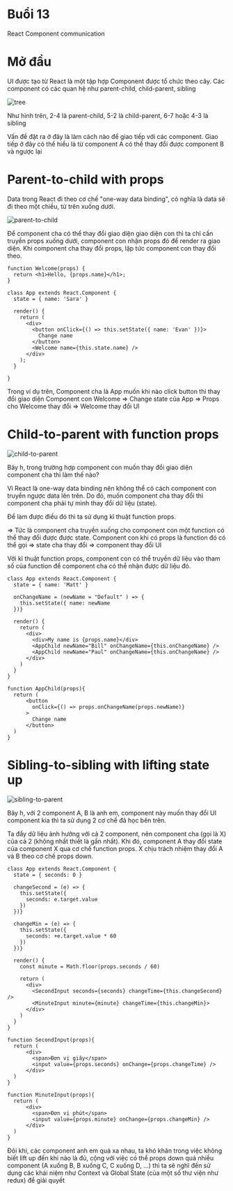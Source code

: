 # Buổi 13
React Component communication

# Mở đầu
UI được tạo từ React là một tập hợp Component được tổ chức theo cây. Các component có các quan hệ như parent-child, child-parent, sibling

![tree](static/tree.png)

Như hình trên, 2-4 là parent-child, 5-2 là child-parent, 6-7 hoặc 4-3 là sibling

Vấn đề đặt ra ở đây là làm cách nào để giao tiếp với các component. Giao tiếp ở đây có thể hiểu là từ component A có thể thay đổi được component B và ngược lại

# Parent-to-child with props
Data trong React đi theo cơ chế "one-way data binding", có nghĩa là data sẽ đi theo một chiều, từ trên xuống dưới.

![parent-to-child](static/parent-to-child.png)

Để component cha có thể thay đổi giao diện giao diện con thì ta chỉ cần truyền props xuống dưới, component con nhận props đó để render ra giao diện. Khi component cha thay đổi props, lập tức component con thay đổi theo.

```
function Welcome(props) {
  return <h1>Hello, {props.name}</h1>;
}

class App extends React.Component {
  state = { name: 'Sara' }

  render() {
    return (
      <div>
        <button onClick={() => this.setState({ name: 'Evan' })}>
          Change name
        </button>
        <Welcome name={this.state.name} />
      </div>
    );
  }
  
}
```
Trong ví dụ trên, Component cha là App muốn khi nào click button thì thay đổi giao diện Component con Welcome => Change state của App => Props cho Welcome thay đổi => Welcome thay đổi UI

# Child-to-parent with function props
![child-to-parent](static/child-to-parent.png)

Bây h, trong trường hợp component con muốn thay đổi giao diện component cha thì làm thế nào?

Vì React là one-way data binding nên không thể có cách component con truyền ngược data lên trên. Do đó, muốn component cha thay đổi thì component cha phải tự mình thay đổi dữ liệu (state). 

Để làm được điều đó thì ta sử dụng kĩ thuật function props. 

=> Tức là component cha truyền xuống cho component con một function có thể thay đổi được được state. Component con khi có props là function đó có thể gọi => state cha thay đổi => component thay đổi UI

Với kĩ thuật function props, component con có thể truyền dữ liệu vào tham số của function để component cha có thể nhận được dữ liệu đó.

```
class App extends React.Component {
  state = { name: 'Matt' }

  onChangeName = (newName = "Default" ) => { 
    this.setState({ name: newName 
  })}

  render() {
    return (
      <div>
        <div>My name is {props.name}</div>
        <AppChild newName="Bill" onChangeName={this.onChangeName} />
        <AppChild newName="Paul" onChangeName={this.onChangeName} />
      </div>
    )
  }
}

function AppChild(props){
  return (
      <button 
        onClick={() => props.onChangeName(props.newName)}
      >
        Change name
      </button>
  )
}
```

# Sibling-to-sibling with lifting state up
![sibling-to-parent](static/sibling-to-sibling.png)

Bây h, với 2 component A, B là anh em, component này muốn thay đổi UI component kia thì ta sử dụng 2 cơ chế đã học bên trên.

Ta đẩy dữ liệu ảnh hưởng với cả 2 component, nên component cha (gọi là X) của cả 2 (không nhất thiết là gần nhất). Khi đó, component A thay đổi state của component X qua cơ chế function props. X chịu trách nhiệm thay đổi A và B theo cơ chế props down.

```
class App extends React.Component {
  state = { seconds: 0 }

  changeSecond = (e) => { 
    this.setState({
      seconds: e.target.value
    })
  })}

  changeMin = (e) => { 
    this.setState({
      seconds: +e.target.value * 60
    })
  })}

  render() {
    const minute = Math.floor(props.seconds / 60)

    return (
      <div>
        <SecondInput seconds={seconds} changeTime={this.changeSecond} />
        <MinuteInput minute={minute} changeTime={this.changeMin}>
      </div>
    )
  }
}

function SecondInput(props){
  return (
      <div>
        <span>Đơn vị giây</span>
        <input value={props.seconds} onChange={props.changeTime} />
      </div>
  )
}

function MinuteInput(props){
  return (
      <div>
        <span>Đơn vị phút</span>
        <input value={props.minute} onChange={props.changeMin} />
      </div>
  )
}
```

Đôi khi, các component anh em quá xa nhau, ta khó khăn trong việc không biết lift up đến khi nào là đủ, cộng với việc có thể props down quá nhiều component (A xuống B, B xuống C, C xuống D, ...) thì ta sẽ nghĩ đến sử dụng các khái niệm như Context và Global State (của một số thư viện như redux) để giải quyết